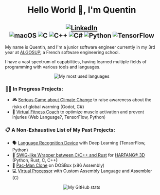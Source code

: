 <h1 align="center">Hello World 👋, I'm Quentin</h1>

<h2 align="center">
  <a href="https://www.linkedin.com/in/quentin-cl%C3%A9ment-939110221/">
    <img src="https://img.shields.io/badge/linkedin-%230077B5.svg?style=for-the-badge&logo=linkedin&logoColor=white" alt="LinkedIn">
  </a>
  <br>
  <img src="https://img.shields.io/badge/mac%20os-000000?style=for-the-badge&logo=macos&logoColor=F0F0F0" alt="macOS">
  <img src="https://img.shields.io/badge/c-%2300599C.svg?style=for-the-badge&logo=c&logoColor=white" alt="C">
  <img src="https://img.shields.io/badge/c++-%2300599C.svg?style=for-the-badge&logo=c%2B%2B&logoColor=white" alt="C++">
  <img src="https://img.shields.io/badge/c%23-%23239120.svg?style=for-the-badge&logo=csharp&logoColor=white" alt="C#">
  <img src="https://img.shields.io/badge/python-3670A0?style=for-the-badge&logo=python&logoColor=ffdd54" alt="Python">
  <img src="https://img.shields.io/badge/TensorFlow-%23FF6F00.svg?style=for-the-badge&logo=TensorFlow&logoColor=white" alt="TensorFlow">
</h2>

My name is Quentin, and I'm a junior software engineer currently in my 3rd year at [ALGOSUP](https://github.com/algosup), a French software engineering school.

I have a vast spectrum of capabilities, having learned multiple fields of programming with various tools and languages.

<div align="center">
  <img src="https://github-readme-stats.vercel.app/api/top-langs/?username=Quentin-Clement&layout=compact&hide=assembly,html,cmake,css,jupyter%20notebook&langs_count=8" alt="My most used languages">
</div>

### 👷‍♂️ In Progress Projects:

- 🎮 [Serious Game about Climate Change](https://github.com/algosup/2024-2025-project-2-serious-game-team-7.git) to raise awareness about the risks of global warming (Godot, C#) 
- 🚀 [Virtual Fitness Coach](https://github.com/Quentin-Clement/Moonshot-Project-Quentin-Clement) to optimize muscle activation and prevent injuries (Web Language?, TensorFlow, Python)

### 📋 A Non-Exhaustive List of My Past Projects:
- 🗣️ [Language Recognition Device](https://github.com/algosup/2022-Project-Artificial-Intelligence-Group-B) with Deep Learning (TensorFlow, Python)
- 🔄 [SWIG-like Wrapper between C/C++ and Rust](https://github.com/algosup/2022-2023-project-3-harfang3d-binding-Project-6-group) for [HARFANG® 3D](https://github.com/harfang3d) (Python, Rust, C, C++)
- 👻 [Pac-Man Clone](https://github.com/algosup/2023-2024-project-2-x86-retrogaming-team-3) on DOSBox (x86 Assembly)
- 💻 [Virtual Processor](https://github.com/algosup/2023-2024-project-3-virtual-processor-team-3) with Custom Assembly Language and Assembler (C)

<div align="center">
    <img src="https://github-readme-stats.vercel.app/api?username=Quentin-Clement&show_icons=true" alt="My GitHub stats">
</div>
